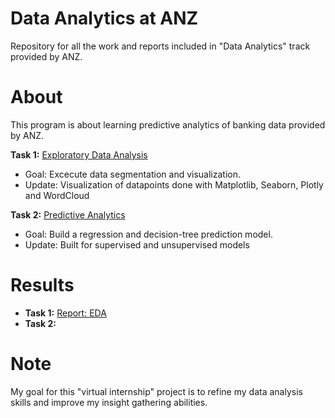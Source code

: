 # Data Analytics at ANZ
Repository for all the work and reports included in "Data Analytics" track provided by ANZ.

# About
This program is about learning predictive analytics of banking data provided by ANZ.
 
**Task 1:**
[Exploratory Data Analysis](https://github.com/Madhav-Somanath/DataAnalytics-ANZ/blob/master/ExploratoryDataAnalysis.ipynb)
- Goal: Excecute data segmentation and visualization.
- Update: Visualization of datapoints done with Matplotlib, Seaborn, Plotly and WordCloud

**Task 2:**
[Predictive Analytics](/https://github.com/Madhav-Somanath/DataAnalytics-ANZ/blob/master/PredictiveAnalytics.ipynb)
- Goal: Build a regression and decision-tree prediction model.
- Update: Built for supervised and unsupervised models 

# Results

- **Task 1:**
[Report: EDA](https://github.com/Madhav-Somanath/DataAnalytics-ANZ/blob/master/Reports/Report-EDA.pdf) 
- **Task 2:**

# Note
My goal for this "virtual internship" project is to refine my data analysis skills and improve my insight gathering abilities.

